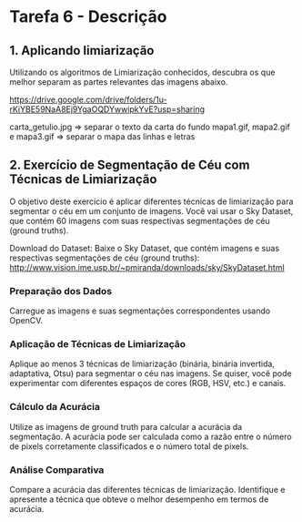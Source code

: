 # Tarefa 6 - Descrição
## 1. Aplicando limiarização
Utilizando os algoritmos de Limiarização conhecidos, descubra os que melhor separam as partes relevantes das imagens abaixo.

https://drive.google.com/drive/folders/1u-rKiYBE59NaA8Ej9YgaOQDYwwipkYvE?usp=sharing

carta_getulio.jpg => separar o texto da carta do fundo
mapa1.gif, mapa2.gif e mapa3.gif => separar o mapa das linhas e letras

## 2. Exercício de Segmentação de Céu com Técnicas de Limiarização
O objetivo deste exercício é aplicar diferentes técnicas de limiarização para segmentar o céu em um conjunto de imagens. Você vai usar o Sky Dataset, que contém 60 imagens com suas respectivas segmentações de céu (ground truths).

Download do Dataset: Baixe o Sky Dataset, que contém imagens e suas respectivas segmentações de céu (ground truths): http://www.vision.ime.usp.br/~pmiranda/downloads/sky/SkyDataset.html

### Preparação dos Dados
Carregue as imagens e suas segmentações correspondentes usando OpenCV.

### Aplicação de Técnicas de Limiarização 
Aplique ao menos 3 técnicas de limiarização (binária, binária invertida, adaptativa, Otsu) para segmentar o céu nas imagens. Se quiser, você pode experimentar com diferentes espaços de cores (RGB, HSV, etc.) e canais.

### Cálculo da Acurácia 
Utilize as imagens de ground truth para calcular a acurácia da segmentação. A acurácia pode ser calculada como a razão entre o número de pixels corretamente classificados e o número total de pixels.

### Análise Comparativa 
Compare a acurácia das diferentes técnicas de limiarização. Identifique e apresente a técnica que obteve o melhor desempenho em termos de acurácia.
